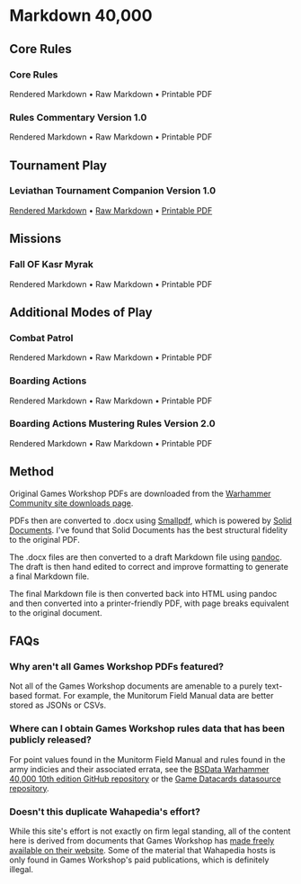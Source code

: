 # Markdown 40,000

## Core Rules

### Core Rules

Rendered Markdown • Raw Markdown • Printable PDF

### Rules Commentary Version 1.0

Rendered Markdown • Raw Markdown • Printable PDF

## Tournament Play

### Leviathan Tournament Companion Version 1.0

[Rendered Markdown](docs/leviathan-tournament-companion-version-1.0.md) •
[Raw Markdown](https://raw.githubusercontent.com/andrewfrank/markdown-40000/main/docs/leviathan-tournament-companion-version-1.0.md) • 
[Printable PDF](docs/leviathan-tournament-companion-version-1.0.md.pdf)

## Missions

### Fall OF Kasr Myrak

Rendered Markdown • Raw Markdown • Printable PDF

## Additional Modes of Play

### Combat Patrol

Rendered Markdown • Raw Markdown • Printable PDF

### Boarding Actions

Rendered Markdown • Raw Markdown • Printable PDF

### Boarding Actions Mustering Rules Version 2.0

Rendered Markdown • Raw Markdown • Printable PDF

## Method

Original Games Workshop PDFs are downloaded from the [Warhammer Community site downloads page](https://www.warhammer-community.com/warhammer-40000-downloads/). 

PDFs then are converted to .docx using [Smallpdf](https://smallpdf.com/), which is powered by [Solid Documents](http://solidframework.net/). I've found that Solid Documents has the best structural fidelity to the original PDF.

The .docx files are then converted to a draft Markdown file using [pandoc](https://pandoc.org/). The draft is then hand edited to correct and improve formatting to generate a final Markdown file.

The final Markdown file is then converted back into HTML using pandoc and then converted into a printer-friendly PDF, with page breaks equivalent to the original document.

## FAQs

### Why aren't all Games Workshop PDFs featured?

Not all of the Games Workshop documents are amenable to a purely text-based format. For example, the Munitorum Field Manual data are better stored as JSONs or CSVs.

### Where can I obtain Games Workshop rules data that has been publicly released?

For point values found in the Munitorm Field Manual and rules found in the army indicies and their associated errata, see the [BSData Warhammer 40,000 10th edition GitHub repository](https://github.com/BSData/wh40k-10e) or the [Game Datacards datasource repository](https://github.com/game-datacards/datasources).

### Doesn't this duplicate Wahapedia's effort?

While this site's effort is not exactly on firm legal standing, all of the content here is derived from documents that Games Workshop has [made freely available on their website](https://www.warhammer-community.com/warhammer-40000-downloads/). Some of the material that Wahapedia hosts is only found in Games Workshop's paid publications, which is definitely illegal.
